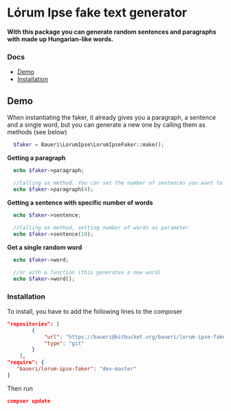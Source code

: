 Lórum Ipse fake text generator
====================

**With this package you can generate random sentences and paragraphs with made up Hungarian-like words.**

### Docs

* [Demo](#demo)
* [Installation](#installation)

## Demo

When instantiating the faker, it already gives you a paragraph, a sentence and a single word, but you can generate a new one by calling them as methods (see below)

```php
  $faker = Baueri\LorumIpse\LorumIpseFaker::make();
```

**Getting a paragraph**

```php
  echo $faker->paragraph;

  //Calling as method. You can set the number of sentences you want to retrieve
  echo $faker->paragraph(4);
```

**Getting a sentence with specific number of words**

```php
  echo $faker->sentence;
  
  //Calling as method, setting number of words as parameter
  echo $faker->sentence(10);
```

**Get a single random word**

```php
  echo $faker->word;

  //or with a function (this generates a new word)
  echo $faker->word();
```

### Installation

To install, you have to add the following lines to the composer

```json
"repositories": [
        {
            "url": "https://baueri@bitbucket.org/baueri/lorum-ipse-faker.git",
            "type": "git"
        }
    ],
"require": {
   "baueri/lorum-ipse-faker": "dev-master"
}
```

Then run
```json
compser update
```